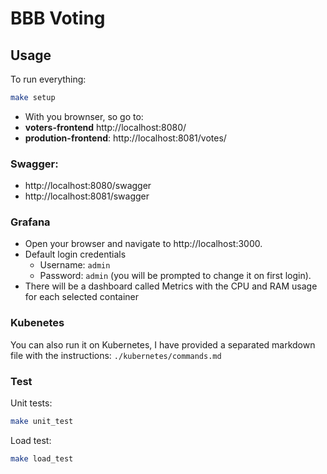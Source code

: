# BBB Voting

## Usage
To run everything:
```bash
make setup
```

* With you brownser, so go to:
* **voters-frontend** http://localhost:8080/
* **prodution-frontend**: http://localhost:8081/votes/

### Swagger:
* http://localhost:8080/swagger
* http://localhost:8081/swagger

### Grafana
* Open your browser and navigate to http://localhost:3000.
* Default login credentials
  * Username: `admin`
  * Password: `admin` (you will be prompted to change it on first login).
* There will be a dashboard called Metrics with the CPU and RAM usage for each selected container

### Kubenetes

You can also run it on Kubernetes, I have provided a separated markdown file with the instructions: `./kubernetes/commands.md`

### Test
Unit tests:
```bash
make unit_test
```

Load test:
```bash
make load_test
```